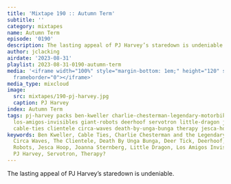 ```yaml
---
title: 'Mixtape 190 :: Autumn Term'
subtitle: ''
category: mixtapes
name: Autumn Term
episode: '0190'
description: The lasting appeal of PJ Harvey’s staredown is undeniable.
author: jclacking
airdate: '2023-08-31'
playlist: 2023-08-31-0190-autumn-term
media: '<iframe width="100%" style="margin-bottom: 1em;" height="120" src="https://www.mixcloud.com/widget/iframe/?feed=%2Fthe-lacking-org%2Fxx8dn9-190-autumn-term%2F&hide_artwork=1&hide_cover=1&light=1"
  frameborder="0"></iframe>'
media_type: mixcloud
image:
  src: mixtapes/190-pj-harvey.jpg
  caption: PJ Harvey
index: Autumn Term
tags: pj-harvey packs ben-kweller charlie-chesterman-legendary-motorbikes deer-tick
  los-amigos-invisibles giant-robots deerhoof servotron little-dragon joanna-sternberg
  cable-ties clientele circa-waves death-by-unga-bunga therapy jesca-hoop
keywords: Ben Kweller, Cable Ties, Charlie Chesterman and the Legendary Motorbikes,
  Circa Waves, The Clientele, Death By Unga Bunga, Deer Tick, Deerhoof, The Giant
  Robots, Jesca Hoop, Joanna Sternberg, Little Dragon, Los Amigos Invisibles, Packs,
  PJ Harvey, Servotron, Therapy?
---
```

The lasting appeal of PJ Harvey’s staredown is undeniable.
